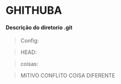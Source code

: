 # GHITHUBA

#### Descrição do diretorio .git

> Config:

>HEAD: 

>coisas:

>MITIVO CONFLITO
>COISA DIFERENTE
